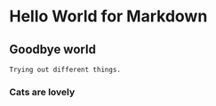 # Hello World for Markdown

## Goodbye world

    Trying out different things.

### Cats are lovely
